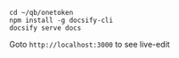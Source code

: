 
```
cd ~/qb/onetoken
npm install -g docsify-cli
docsify serve docs
```

Goto ```http://localhost:3000``` to see live-edit

